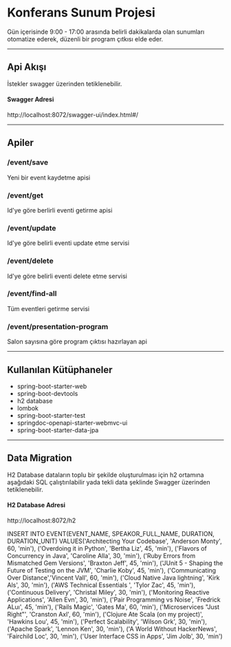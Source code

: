 # Konferans Sunum Projesi
Gün içerisinde 9:00 - 17:00 arasında belirli dakikalarda olan
sunumları otomatize ederek, düzenli bir program çıtkısı elde eder.

-------------------------------------------------------------
## Api Akışı
İstekler swagger üzerinden tetiklenebilir.

#### Swagger Adresi
http://localhost:8072/swagger-ui/index.html#/

-------------------------------------------------------------

## Apiler
### /event/save
  Yeni bir event kaydetme apisi

### /event/get
  Id'ye göre berlirli eventi getirme apisi

### /event/update
  Id'ye göre belirli eventi update etme servisi

### /event/delete
  Id'ye göre belirli eventi delete etme servisi
  
### /event/find-all
  Tüm eventleri getirme servisi
  
### /event/presentation-program
  Salon sayısına göre program çıktısı hazırlayan api

-------------------------------------------------------------

 ## Kullanılan Kütüphaneler
* spring-boot-starter-web
* spring-boot-devtools
* h2 database
* lombok
* spring-boot-starter-test
* springdoc-openapi-starter-webmvc-ui
* spring-boot-starter-data-jpa

-------------------------------------------------------------

## Data Migration 
H2 Database dataların toplu bir şekilde oluşturulması 
için h2 ortamına aşağıdaki SQL çalıştırılabilir 
yada tekli data şeklinde Swagger üzerinden tetiklenebilir.

#### H2 Database Adresi
http://localhost:8072/h2

INSERT INTO EVENT(EVENT_NAME, SPEAKOR_FULL_NAME, DURATION, DURATION_UNIT) 
VALUES('Architecting Your Codebase', 'Anderson Monty', 60, 'min'),
('Overdoing it in Python', 'Bertha Liz', 45, 'min'),
('Flavors of Concurrency in Java', 'Caroline Alla', 30, 'min'),
('Ruby Errors from Mismatched Gem Versions', 'Braxton Jeff', 45, 'min'),
('JUnit 5 - Shaping the Future of Testing on the JVM', 'Charlie Koby', 45, 'min'),
('Communicating Over Distance','Vincent Vall', 60, 'min'),
('Cloud Native Java lightning', 'Kirk Als', 30, 'min'),
('AWS Technical Essentials ', 'Tylor Zac', 45, 'min'),
('Continuous Delivery', 'Christal Miley', 30, 'min'),
('Monitoring Reactive Applications', 'Allen Evn', 30, 'min'),
('Pair Programming vs Noise', 'Fredrick ALuı', 45, 'min'),
('Rails Magic', 'Gates Ma', 60, 'min'),
('Microservices "Just Right"', 'Cranston Axl', 60, 'min'),
('Clojure Ate Scala (on my project)', 'Hawkins Lou', 45, 'min'),
('Perfect Scalability', 'Wilson Grk', 30, 'min'),
('Apache Spark', 'Lennon Ken', 30, 'min'),
('A World Without HackerNews', 'Fairchild Loc', 30, 'min'),
('User Interface CSS in Apps', 'Jim Jolb', 30, 'min')




